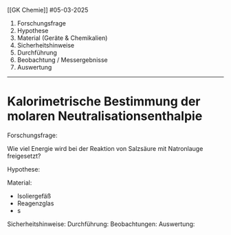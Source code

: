 [[GK Chemie]]
#05-03-2025

1. Forschungsfrage
2. Hypothese
3. Material (Geräte & Chemikalien)
4. Sicherheitshinweise
5. Durchführung
6. Beobachtung / Messergebnisse
7. Auswertung

---

# Kalorimetrische Bestimmung der molaren Neutralisationsenthalpie

Forschungsfrage: 

Wie viel Energie wird bei der Reaktion von Salzsäure mit Natronlauge freigesetzt?

Hypothese: 

Material: 

- Isoliergefäß
- Reagenzglas
- s

Sicherheitshinweise:
Durchführung:
Beobachtungen:
Auswertung: